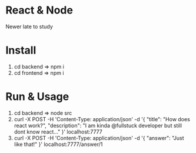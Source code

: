 # React & Node
Newer late to study

# Install
1) cd backend => npm i
2) cd frontend => npm i

# Run & Usage
1) cd backend => node src
2) curl -X POST -H 'Content-Type: application/json' -d '{
     "title": "How does react work?",
     "description": "I am kinda @fullstuck developer but still dont know react..."
   }' localhost:7777
3) curl -X POST -H 'Content-Type: application/json' -d '{
        "answer": "Just like that!"
      }' localhost:7777/answer/1
